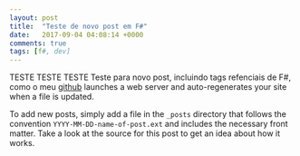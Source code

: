 ```yaml
---
layout: post
title:  "Teste de novo post em F#"
date:   2017-09-04 04:08:14 +0000
comments: true
tags: [f#, dev]
---
```


TESTE TESTE TESTE
Teste para novo post, incluindo tags refenciais de F#, como o meu [github][git]
launches a web server and auto-regenerates your site when a file is updated.

To add new posts, simply add a file in the `_posts` directory that follows the convention `YYYY-MM-DD-name-of-post.ext` and includes the necessary front matter. Take a look at the source for this post to get an idea about how it works.

[git]: https://github.com/gabrielschade
